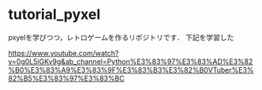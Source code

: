 # tutorial_pyxel
pxyelを学びつつ，レトロゲームを作るリポジトリです．
下記を学習した

https://www.youtube.com/watch?v=0g0L5iGKv9g&ab_channel=Python%E3%83%97%E3%83%AD%E3%82%B0%E3%83%A9%E3%83%9F%E3%83%B3%E3%82%B0VTuber%E3%82%B5%E3%83%97%E3%83%BC